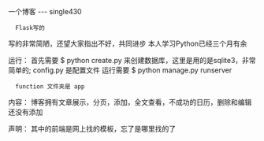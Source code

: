 一个博客  --- single430

      Flask写的

写的非常简陋，还望大家指出不好，共同进步
本人学习Python已经三个月有余

运行：
      首先需要 $ python create.py  来创建数据库，这里是用的是sqlite3，非常简单的;
      config.py   是配置文件
      运行需要 $ python manage.py runserver
      
      function 文件夹是 app
      
      
内容：
      博客拥有文章展示，分页，添加，全文查看，不成功的日历，删除和编辑还没有添加
      
声明：
      其中的前端是网上找的模板，忘了是哪里找的了
 
